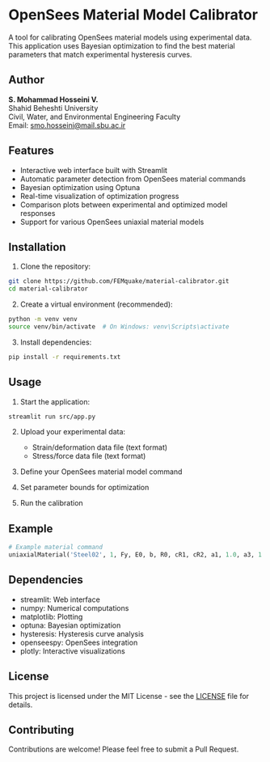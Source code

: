 # OpenSees Material Model Calibrator

A tool for calibrating OpenSees material models using experimental data. This application uses Bayesian optimization to find the best material parameters that match experimental hysteresis curves.

## Author

**S. Mohammad Hosseini V.**  
Shahid Beheshti University  
Civil, Water, and Environmental Engineering Faculty  
Email: smo.hosseini@mail.sbu.ac.ir
## Features

- Interactive web interface built with Streamlit
- Automatic parameter detection from OpenSees material commands
- Bayesian optimization using Optuna
- Real-time visualization of optimization progress
- Comparison plots between experimental and optimized model responses
- Support for various OpenSees uniaxial material models

## Installation

1. Clone the repository:
```bash
git clone https://github.com/FEMquake/material-calibrator.git
cd material-calibrator
```

2. Create a virtual environment (recommended):
```bash
python -m venv venv
source venv/bin/activate  # On Windows: venv\Scripts\activate
```

3. Install dependencies:
```bash
pip install -r requirements.txt
```

## Usage

1. Start the application:
```bash
streamlit run src/app.py
```

2. Upload your experimental data:
   - Strain/deformation data file (text format)
   - Stress/force data file (text format)

3. Define your OpenSees material model command
4. Set parameter bounds for optimization
5. Run the calibration

## Example

```python
# Example material command
uniaxialMaterial('Steel02', 1, Fy, E0, b, R0, cR1, cR2, a1, 1.0, a3, 1.0, 0.0)
```

## Dependencies

- streamlit: Web interface
- numpy: Numerical computations
- matplotlib: Plotting
- optuna: Bayesian optimization
- hysteresis: Hysteresis curve analysis
- openseespy: OpenSees integration
- plotly: Interactive visualizations

## License

This project is licensed under the MIT License - see the [LICENSE](LICENSE) file for details.

## Contributing

Contributions are welcome! Please feel free to submit a Pull Request. 
